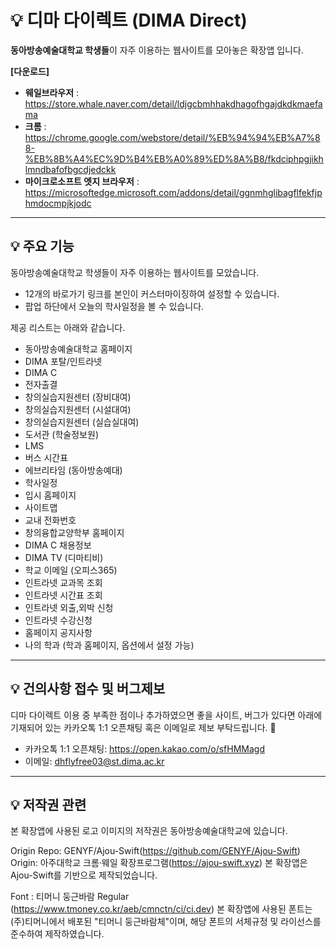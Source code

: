 # 💡 디마 다이렉트 (DIMA Direct)
**동아방송예술대학교 학생들**이 자주 이용하는 웹사이트를 모아놓은 확장앱 입니다.

**[다운로드]**

* **웨일브라우저** : https://store.whale.naver.com/detail/ldjgcbmhhakdhagofhgajdkdkmaefama
* **크롬** : https://chrome.google.com/webstore/detail/%EB%94%94%EB%A7%88-%EB%8B%A4%EC%9D%B4%EB%A0%89%ED%8A%B8/fkdciphpgjikhlmndbafofbgcdjedckk
* **마이크로소프트 엣지 브라우저** : https://microsoftedge.microsoft.com/addons/detail/ggnmhglibagflfekfjphmdocmpjkjodc

-------------------------------------------------
## 💡 주요 기능
동아방송예술대학교 학생들이 자주 이용하는 웹사이트를 모았습니다.

- 12개의 바로가기 링크를 본인이 커스터마이징하여 설정할 수 있습니다.
- 팝업 하단에서 오늘의 학사일정을 볼 수 있습니다.


제공 리스트는 아래와 같습니다.

- 동아방송예술대학교 홈페이지
- DIMA 포탈/인트라넷
- DIMA C
- 전자출결
- 창의실습지원센터 (장비대여)
- 창의실습지원센터 (시설대여)
- 창의실습지원센터 (실습실대여)
- 도서관 (학술정보원)
- LMS
- 버스 시간표
- 에브리타임 (동아방송예대)
- 학사일정
- 입시 홈페이지
- 사이트맵
- 교내 전화번호
- 창의융합교양학부 홈페이지
- DIMA C 채용정보
- DIMA TV (디마티비)
- 학교 이메일 (오피스365)
- 인트라넷 교과목 조회
- 인트라넷 시간표 조회
- 인트라넷 외출,외박 신청
- 인트라넷 수강신청
- 홈페이지 공지사항
- 나의 학과 (학과 홈페이지, 옵션에서 설정 가능)

-------------------------------------------------
## 💡 건의사항 접수 및 버그제보
디마 다이렉트 이용 중 부족한 점이나 추가하였으면 좋을 사이트, 버그가 있다면
아래에 기재되어 있는 카카오톡 1:1 오픈채팅 혹은 이메일로 제보 부탁드립니다. 🙏
* 카카오톡 1:1 오픈채팅: <https://open.kakao.com/o/sfHMMagd>
* 이메일: <dhflyfree03@st.dima.ac.kr>

-------------------------------------------------
## 💡 저작권 관련

본 확장앱에 사용된 로고 이미지의 저작권은 동아방송예술대학교에 있습니다.

Origin Repo: GENYF/Ajou-Swift(https://github.com/GENYF/Ajou-Swift)
Origin: 아주대학교 크롬·웨일 확장프로그램(https://ajou-swift.xyz)
본 확장앱은 Ajou-Swift를 기반으로 제작되었습니다.

Font : 티머니 둥근바람 Regular (https://www.tmoney.co.kr/aeb/cmnctn/ci/ci.dev)
본 확장앱에 사용된 폰트는 (주)티머니에서 배포된 "티머니 둥근바람체"이며, 해당 폰트의 서체규정 및 라이선스를 준수하여 제작하였습니다.
